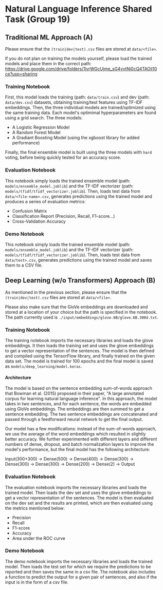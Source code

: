 # Natural Language Inference Shared Task (Group 19)

## Traditional ML Approach (A)

Please ensure that the `(train|dev|test).csv` files are stored at `data/<file>`.

If you do not plan on training the models yourself, please load the trained models and place them in the correct path: https://drive.google.com/drive/folders/1lvrWGcUjme_sG4yvtNi0cQ4TAOil10ce?usp=sharing

### Training Notebook
First, this model loads the training (path: `data/train.csv`) and dev (path: `data/dev.csv`) datasets, obtaining training/test features using TF-IDF embeddings.
Then, the three individual models are trained/optimized using the same training data. Each model's optimimal hyperparameters are found using a grid search. The three models:
- A Logistic Regression Model
- A Random Forest Model
- A Gradiant Boosting Model (using the xgboost library for added performance)

Finally, the final ensemble model is built using the three models with `hard` voting, before being quickly tested for an accuracy score.

### Evaluation Notebook
This notebook simply loads the trained ensemble model (path: `models/ensemble_model.joblib`) and the TF-IDF vectorizer (path: `models/tfidf/tfidf_vectorizer.joblib`).
Then, loads test data from `data/<file-name>.csv`, generates predictions using the trained model and produces a series of evaluation metrics:
- Confusion Matrix
- Classification Report (Precision, Recall, F1-score...)
- Cross-Validation Accuracy

### Demo Notebook
This notebook simply loads the trained ensemble model (path: `models/ensemble_model.joblib`) and the TF-IDF vectorizer (path: `models/tfidf/tfidf_vectorizer.joblib`).
Then, loads test data from `data/test>.csv`, generates predictions using the trained model and saves them to a CSV file.

## Deep Learning (w/o Transformers) Approach (B)
As mentioned in the previous section, please ensure that the `(train|dev|test).csv` files are stored at `data/<file>`.

Please also make sure that the GloVe embeddings are downloaded and stored at a location of your choice but the path is specified in the notebook. The path currently used is
`./input/embeddings/glove.6B/glove.6B.300d.txt`.

### Training Notebook
The training notebook imports the necessary libraries and loads the glove embeddings.
It then loads the training set and uses the glove embeddings to get a vector representation of the sentences.
The model is then defined and compiled using the TensorFlow library, and finally trained on the given data set.
The model is trained for 100 epochs and the final model is saved as `models/deep_learning/model.keras`.

#### Architecture
The model is based on the sentence embedding sum-of-words approach that Bowman et al. (2015) proposed in their paper, "A large annotated corpus for learning natural language inference". In this approach, the model takes in two sentences, and for each sentence, the words are embedded using GloVe embeddings. The embeddings are then summed to get a sentence embedding. The two sentence embeddings are concatenated and passed through a feedforward neural network to get the final output.

Our model has a few modifications: instead of the sum-of-words approach, we use the average of the word embeddings which resulted in slightly better accuracy. We further experimented with different layers and different numbers of dense, dropout, and batch normalization layers to improve the model's performance, but the final model has the following architecture:

Input(300+300) -> Dense(500) -> Dense(400) -> Dense(300) -> Dense(300) -> Dense(300) -> Dense(200) -> Dense(2) -> Output

### Evaluation Notebook
The evaluation notebook imports the necessary libraries and loads the trained model. Then loads the dev set and uses the glove embeddings to get a vector representation of the sentences. The model is then evaluated on the dev set and the results are printed, which are then evaluated using the metrics mentioned below:
- Precision
- Recall
- F1-score
- Accuracy
- Area under the ROC curve

### Demo Notebook
The demo notebook imports the necessary libraries and loads the trained model. Then loads the test set for which we require the predictions to be reported and then saves the same in a csv file. The notebook also includes a function to predict the output for a given pair of sentences, and also if the input is in the form of a csv file.
